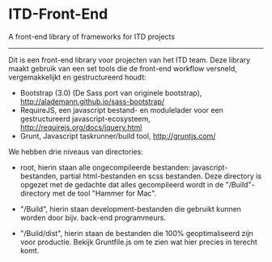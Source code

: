 ITD-Front-End
=============

A front-end library of frameworks for ITD projects

----
Dit is een front-end library voor projecten van het ITD team. Deze library maakt gebruik van een set tools die de front-end workflow versneld, vergemakkelijkt en gestructureerd houdt:

- Bootstrap (3.0) (De Sass port van originele bootstrap), http://alademann.github.io/sass-bootstrap/
- RequireJS, een javascript bestand- en modulelader voor een gestructureerd javascript-ecosysteem, http://requirejs.org/docs/jquery.html
- Grunt, Javascript taskrunner/build tool, http://gruntjs.com/

We hebben drie niveaus van directories:

- root, hierin staan alle ongecompileerde bestanden: javascript-bestanden, partial html-bestanden en scss bestanden.
Deze directory is opgezet met de gedachte dat alles gecompileerd wordt in de "/Build"-directory met de tool "Hammer for Mac".

- "/Build", hierin staan development-bestanden die gebruikt kunnen worden door bijv. back-end programmeurs.

- "/Build/dist", hierin staan de bestanden die 100% geoptimaliseerd zijn voor productie. Bekijk Gruntfile.js om te zien wat hier precies in terecht komt.
